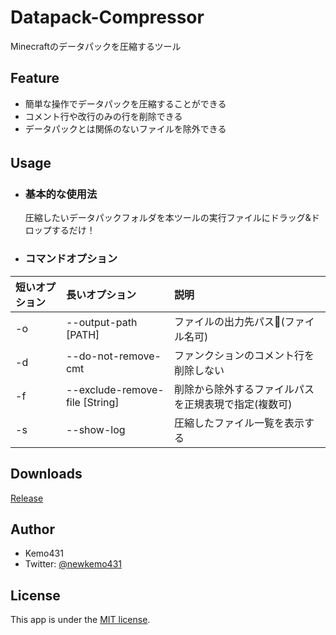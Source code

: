 # Datapack-Compressor
Minecraftのデータパックを圧縮するツール  

## Feature  
* 簡単な操作でデータパックを圧縮することができる  
* コメント行や改行のみの行を削除できる  
* データパックとは関係のないファイルを除外できる  

## Usage　
* ### 基本的な使用法
  圧縮したいデータパックフォルダを本ツールの実行ファイルにドラッグ&ドロップするだけ！
　　
* ### コマンドオプション
|短いオプション | 長いオプション | 説明 |
|:---|:---|:---|
|-o |--output-path [PATH] |ファイルの出力先パス(ファイル名可) |
|-d |--do-not-remove-cmt |ファンクションのコメント行を削除しない |
|-f |--exclude-remove-file [String]|削除から除外するファイルパスを正規表現で指定(複数可)|
|-s | --show-log |圧縮したファイル一覧を表示する|  
  
## Downloads  
 [Release](https://github.com/kemo14331/Datapack-Compressor/releases)

## Author  
* Kemo431  
* Twitter: [@newkemo431](https://twitter.com/newkemo431)  
 
## License
This app is under the [MIT license](https://en.wikipedia.org/wiki/MIT_License).
